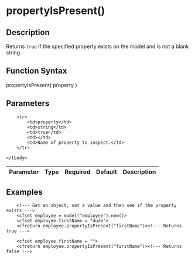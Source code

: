 # propertyIsPresent()

## Description
Returns `true` if the specified property exists on the model and is not a blank string.

## Function Syntax
propertyIsPresent( property )


## Parameters
<table>
	<thead>
		<tr>
			<th>Parameter</th>
			<th>Type</th>
			<th>Required</th>
			<th>Default</th>
			<th>Description</th>
		</tr>
	</thead>
	<tbody>
		
		<tr>
			<td>property</td>
			<td>string</td>
			<td>true</td>
			<td></td>
			<td>Name of property to inspect.</td>
		</tr>
		
	</tbody>
</table>


## Examples
	
		<!--- Get an object, set a value and then see if the property exists --->
		<cfset employee = model("employee").new()>
		<cfset employee.firstName = "dude">
		<cfreturn employee.propertyIsPresent("firstName")><!--- Returns true --->
		
		<cfset employee.firstName = "">
		<cfreturn employee.propertyIsPresent("firstName")><!--- Returns false --->
